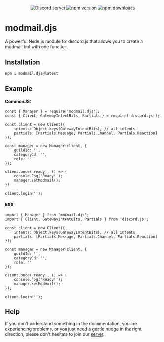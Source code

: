 <div align="center">
	<br />
	<p>
		<a href="https://discord.gg/ccfGcFJTVb"><img src="https://img.shields.io/discord/982404807786655755?color=5865F2&logo=discord&logoColor=white" alt="Discord server" /></a>
		<a href="https://www.npmjs.com/package/modmail.djs"><img src="https://img.shields.io/npm/v/modmail.djs.svg?maxAge=3600" alt="npm version" /></a>
		<a href="https://www.npmjs.com/package/modmail.djs"><img src="https://img.shields.io/npm/dt/modmail.djs.svg?maxAge=3600" alt="npm downloads" /></a>
	</p>
</div>

# modmail.djs

A powerful Node.js module for discord.js that allows you to create a modmail bot with one function.

## Installation
```console
npm i modmail.djs@latest
```
## Example

#### CommonJS:
```JS
const { Manager } = require('modmail.djs');
const { Client, GatewayIntentBits, Partials } = require('discord.js');

const client = new Client({
    intents: Object.keys(GatewayIntentBits), // all intents
    partials: [Partials.Message, Partials.Channel, Partials.Reaction]
});

const manager = new Manager(client, {
    guildId: '',
    categoryId: '',
    role: ''
});

client.once('ready', () => {
    console.log('Ready!');
    manager.setModmail();
})

client.login('');
```

#### ES6:
```JS
import { Manager } from 'modmail.djs';
import { Client, GatewayIntentBits, Partials } from 'discord.js';

const client = new Client({
    intents: Object.keys(GatewayIntentBits), // all intents
    partials: [Partials.Message, Partials.Channel, Partials.Reaction]
});

const manager = new Manager(client, {
    guildId: '',
    categoryId: '',
    role: ''
});

client.once('ready', () => {
    console.log('Ready!');
    manager.setModmail();
});

client.login('');
```

## Help
If you don't understand something in the documentation, you are experiencing problems, or you just need a gentle nudge in the right direction, please don't hesitate to join our [server](https://discord.gg/ccfGcFJTVb).
